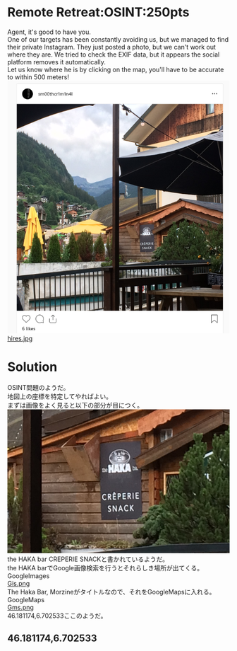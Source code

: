 # Remote Retreat:OSINT:250pts
Agent, it's good to have you.  
One of our targets has been constantly avoiding us, but we managed to find their private Instagram. They just posted a photo, but we can't work out where they are. We tried to check the EXIF data, but it appears the social platform removes it automatically.  
Let us know where he is by clicking on the map, you'll have to be accurate to within 500 meters!  
![image1.png](images/image1.png)  
[hires.jpg](hires.jpg)  

# Solution
OSINT問題のようだ。  
地図上の座標を特定してやればよい。  
まずは画像をよく見ると以下の部分が目につく。  
![image2.png](images/image2.png)  
the HAKA bar CREPERIE SNACKと書かれているようだ。  
the HAKA barでGoogle画像検索を行うとそれらしき場所が出てくる。  
GoogleImages  
[Gis.png](images/Gis.png)  
The Haka Bar, Morzineがタイトルなので、それをGoogleMapsに入れる。  
GoogleMaps  
[Gms.png](images/Gms.png)  
46.181174,6.702533ここのようだ。  

## 46.181174,6.702533
